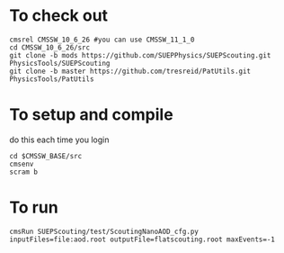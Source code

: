 # To check out
```
cmsrel CMSSW_10_6_26 #you can use CMSSW_11_1_0
cd CMSSW_10_6_26/src
git clone -b mods https://github.com/SUEPPhysics/SUEPScouting.git PhysicsTools/SUEPScouting
git clone -b master https://github.com/tresreid/PatUtils.git PhysicsTools/PatUtils
```

# To setup and compile
do this each time you login
```
cd $CMSSW_BASE/src
cmsenv
scram b
```

# To run 
```
cmsRun SUEPScouting/test/ScoutingNanoAOD_cfg.py inputFiles=file:aod.root outputFile=flatscouting.root maxEvents=-1
```
